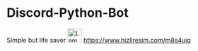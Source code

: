 # Discord-Python-Bot
Simple but life saver
<img src="https://www.w3schools.com/images/lamp.jpg" alt="Lamp" width="32" height="32">
https://www.hizliresim.com/m8s4uiq

